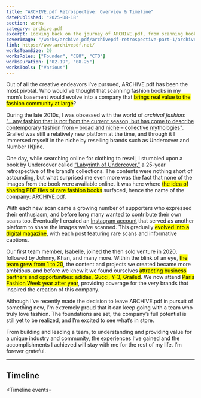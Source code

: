 ```yaml
---
title: "ARCHIVE.pdf Retrospective: Overview & Timeline"
datePublished: "2025-08-18"
section: works
category: archive.pdf
excerpt: Looking back on the journey of ARCHIVE.pdf, from scanning books in the basement to Paris Fashion Week and beyond.
coverImage: "/works/archive.pdf/archivepdf-retrospective-part-1/archivepdf-retrospective-part-1_cover.png"
link: https://www.archivepdf.net/
worksTeamSize: 20
worksRoles: ["Founder", "CEO", "CTO"]
worksDuration: ["02.19", "08.25"]
worksTools: ["Various"]
---
```


Out of all the creative endeavors I’ve pursued, ARCHIVE.pdf has been the most pivotal. Who would’ve thought that scanning fashion books in my mom’s basement would evolve into a company that <mark>brings real value to the fashion community at large</mark>?

During the late 2010s, I was obsessed with the world of _archival fashion_: ["...any fashion that is not from the current season, but has come to describe contemporary fashion from – broad and niche – collective mythologies"](https://www.gq-magazine.co.uk/article/what-is-archival-fashion). Grailed was still a relatively new platform at the time, and through it I immersed myself in the niche by reselling brands such as Undercover and Number (N)ine.

One day, while searching online for clothing to resell, I stumbled upon a book by Undercover called [“Labyrinth of Undercover,”](https://www.archivepdf.net/scans/undercover/labyrinth-of-undercover) a 25-year retrospective of the brand’s collections. The contents were nothing short of astounding, but what surprised me even more was the fact that none of the images from the book were available online. It was here where <mark>the idea of sharing PDF files of rare fashion books</mark> surfaced, hence the name of the company: [ARCHIVE.pdf](https://www.archivepdf.net/).

With each new scan came a growing number of supporters who expressed their enthusiasm, and before long many wanted to contribute their own scans too. Eventually I created an [Instagram account](https://www.instagram.com/archivepdf/) that served as another platform to share the images we’ve scanned. This gradually <mark>evolved into a digital magazine</mark>, with each post featuring rare scans and informative captions.

Our first team member, Isabelle, joined the then solo venture in 2020, followed by Johnny, Khan, and many more. Within the blink of an eye, <mark>the team grew from 1 to 20</mark>, the content and projects we created became more ambitious, and before we knew it we found ourselves <mark>attracting business partners and opportunities: adidas, Gucci, Y-3, Grailed</mark>. We now attend <mark>Paris Fashion Week year after year</mark>, providing coverage for the very brands that inspired the creation of this company.

Although I’ve recently made the decision to leave ARCHIVE.pdf in pursuit of something new, I’m extremely proud that it can keep going with a team who truly love fashion. The foundations are set, the company’s full potential is still yet to be realized, and I’m excited to see what’s in store.

From building and leading a team, to understanding and providing value for a unique industry and community, the experiences I’ve gained and the accomplishments I achieved will stay with me for the rest of my life. I’m forever grateful.

---

## Timeline

<Timeline events=<Timeline events='[
  {
    "date": "2019-02-05",
    "title": "Announcement of ARCHIVE.pdf",
    "link": "https://www.instagram.com/p/Btg-JN2AKaj",
    "caseStudy": "placeholder"
  },
  {
    "date": "2019-06-20",
    "title": "First Japanese-to-English translations of Takahiro Miyashita EYESCREAM Magazine feature — funded by the fashion community.",
    "link": "https://www.archivepdf.net/scans/number-(n)ine/truth-of-number-(n)ine"
  },
  {
    "date": "2019-10-23",
    "title": "ARCHIVE.pdf begins having more descriptive Instagram content"
  },
  {
    "date": "2019-11-13",
    "title": "Japanese-to-English translations for Last Orgy 2 & 3 with Archived Dreams",
    "link": "https://www.archivepdf.net/scans/takarajima"
  },
  {
    "date": "2020-06-26",
    "title": "Creation of first website",
    "link": "https://web.archive.org/web/20201219120020/http://archivepdf.net/",
    "caseStudy": "placeholder"
  },
  {
    "date": "2020-07-17",
    "title": "ARCHIVE.pdf begins featuring community submissions including editorials and work by independent designers",
    "link": "https://www.instagram.com/p/CDmdNmxATUm"
  },
  {
    "date": "2020-10-31",
    "title": "ARCHIVE.pdf reaches 10K Instagram followers",
    "caseStudy": "placeholder"
  },
  {
    "date": "2020-11-13",
    "title": "ARCHIVE.pdf begins offering informative Instagram content"
  },
  {
    "date": "2020-11-20",
    "title": "First member, Isabelle Davis, joins the team & publishes post with written caption",
    "link": "https://www.instagram.com/p/CH0gpyDAg8u"
  },
  {
    "date": "2021-02-16",
    "title": "New blog section added to website",
    "link": "https://web.archive.org/web/20210422175711/https://www.archivepdf.net/blog"
  },
  {
    "date": "2021-02-19",
    "title": "First article published on website",
    "link": "https://www.instagram.com/p/CLe3e7bARX-",
    "caseStudy": "placeholder"
  },
  {
    "date": "2021-04-14",
    "title": "First community giveaway event",
    "link": "https://www.instagram.com/p/CNpxlKPAiVd"
  },
  {
    "date": "2021-05-28",
    "title": "ARCHIVE.pdf begins incorporating the three bar titles for its Instagram posts",
    "link": "https://www.instagram.com/p/CPbF-vkDxBi"
  },
  {
    "date": "2021-06-01",
    "title": "Complete redesign of website",
    "link": "https://web.archive.org/web/20210619021115/https://archivepdf.net/"
  },
  {
    "date": "2021-08-24",
    "title": "Launch of Discord community server"
  },
  {
    "date": "2022-03-21",
    "title": "First large-scale project focused on Japanese designer Sk8thing, including article, scan release, and product releases",
    "link": "https://www.instagram.com/p/CbkydfduShc",
    "caseStudy": "placeholder"
  },
  {
    "date": "2022-09-14",
    "title": "First interview with a fashion industry professional",
    "link": "https://www.archivepdf.net/articles/enter-the-style-zeitgeist-an-interview-with-eugene-rabkin"
  },
  {
    "date": "2022-10-21",
    "title": "First original content produced at Paris Fashion Week",
    "link": "https://www.instagram.com/p/Cj-32wMvtvo/"
  },
  {
    "date": "2022-10-22",
    "title": "First original streetstyle photography at Seoul Fashion Week",
    "link": "https://www.instagram.com/p/CkLyb89Lu0b"
  },
  {
    "date": "2023-09-15",
    "title": "First business opportunity — promotion of the Gazelle, Superstar and Samba for adidas",
    "link": "https://www.instagram.com/p/CxTILkauIKT",
    "caseStudy": "placeholder"
  },
  {
    "date": "2023-09-22",
    "title": "Promotion and coverage for Gucci for Sabato De Sarno debut runway show",
    "link": "https://www.instagram.com/p/Cxltg8vuQcD"
  },
  {
    "date": "2023-10-27",
    "title": "Interview with designer Alexandre Plokhov",
    "link": "https://www.archivepdf.net/articles/alexandre-plokhov-interview"
  },
  {
    "date": "2023-11-22",
    "title": "ARCHIVE.pdf reaches 100K Instagram followers",
    "link": "https://www.instagram.com/p/Cz9Pra2O72Y",
    "caseStudy": "placeholder"
  },
  {
    "date": "2024-02-05",
    "title": "ARCHIVE.pdf releases its Progressive Web App",
    "link": "https://www.instagram.com/p/C2-ggOtrNVs/",
    "caseStudy": "placeholder"
  },
  {
    "date": "2024-03-01",
    "title": "Interview with Al Abayan",
    "link": "https://www.archivepdf.net/articles/uncovering-number-nine-interview-with-al-abayan"
  },
  {
    "date": "2024-03-22",
    "title": "Promotion of the SL72 for adidas",
    "link": "https://www.instagram.com/p/C40rFewuBLH"
  },
  {
    "date": "2024-04-10",
    "title": "Promotion for the Y-3 Atelier collection",
    "link": "https://www.instagram.com/p/C5lkgiFO1xb"
  },
  {
    "date": "2024-05-07",
    "title": "Beginning of partnership with Reversible",
    "link": "https://www.instagram.com/p/C6rFxrnucEL",
    "caseStudy": "placeholder"
  },
  {
    "date": "2024-06-14",
    "title": "ARCHIVE.pdf zine and Paris Fashion Week pop-up event",
    "link": "https://www.instagram.com/stories/highlights/17868479988120109",
    "caseStudy": "placeholder"
  },
  {
    "date": "2024-08-02",
    "title": "First original ARCHIVE.pdf editorial",
    "link": "https://www.instagram.com/p/C-LKa_iuB7T"
  },
  {
    "date": "2024-08-15",
    "title": "Promotion for Y-3 AW24 collection campaign",
    "link": "https://www.instagram.com/p/C-sYlNdOiw4"
  },
  {
    "date": "2024-09-02",
    "title": "First set of archival materials provided by designer Shinichiro Arakawa",
    "link": "https://www.archivepdf.net/archives/shinichiro-arakawa"
  },
  {
    "date": "2024-09-16",
    "title": "Interview with Alan Bilzerian",
    "link": "https://www.archivepdf.net/articles/alan-bilzerian-interview"
  },
  {
    "date": "2024-10-28",
    "title": "First backstage photography and feature, for Ann Demeulemeester",
    "link": "https://www.archivepdf.net/articles/ann-demeulemeester-ss25-backstage"
  },
  {
    "date": "2024-11-01",
    "title": "Promotion of the Low Profile for adidas",
    "link": "https://www.instagram.com/reel/DB1evYSqaNQ/"
  },
  {
    "date": "2025-01-31",
    "title": "Exhibition coverage for Polimoda",
    "link": "https://www.archivepdf.net/articles/polimoda-an-archive-event-two-and-the-anti-museum-horizon"
  },
  {
    "date": "2025-02-14",
    "title": "First collaborative post with fashion stylist and Atelier founder Karlo Steel",
    "link": "https://www.instagram.com/p/DGD5DEou9cj"
  },
  {
    "date": "2025-03-21",
    "title": "Showroom coverage of Dries Van Noten",
    "link": "https://www.archivepdf.net/articles/behind-the-curtain-dries-van-noten-aw-25-showroom"
  },
  {
    "date": "2025-04-02",
    "title": "ARCHIVE.pdf launches Substack",
    "link": "https://substack.com/@archivepdf",
    "caseStudy": "placeholder"
  },
  {
    "date": "2025-04-11",
    "title": "Exhibition coverage for Azzedine Alaïa Foundation",
    "link": "https://www.archivepdf.net/articles/mugler-and-alaia-two-decades-of-artistic-affinities"
  },
  {
    "date": "2025-04-14",
    "title": "Runway and backstage coverage of Comme des Garçons, Junya Watanabe and Noir Kei Ninomiya",
    "link": "https://www.archivepdf.net/articles/beyond-monumentalism-comme-des-garcons-junya-watanabe-noir-kei-ninomiya-aw-2025"
  },
  {
    "date": "2025-05-07",
    "title": "Behind-the-scenes and backstage coverage for Ann Demeulemeester",
    "link": "https://www.archivepdf.net/articles/ann-demeulemeester-aw-2025-backstage-and-runway-coverage"
  },
  {
    "date": "2025-05-12",
    "title": "Archives release and interview with beauty:beast",
    "link": "https://www.archivepdf.net/articles/takao-yamashita-entering-the-belly-of-the-beauty-beast"
  },
  {
    "date": "2025-06-06",
    "title": "Beginning of partnership with Grailed",
    "link": "https://www.instagram.com/p/DKkLltcx7_o",
    "caseStudy": "placeholder"
  },
  {
    "date": "2025-07-07",
    "title": "Coverage for adidas activation at Paris Fashion Week",
    "link": "https://www.instagram.com/p/DL0A6hnsslB/"
  },
  {
    "date": "2025-07-14",
    "title": "Backstage coverage of Juun.J",
    "link": "https://www.instagram.com/p/DMGDZujx6yn"
  },
  {
    "date": "2025-07-23",
    "title": "Promotion of Superstar for adidas",
    "link": "https://www.instagram.com/p/DMdMmMmR85_"
  }
]'/>
